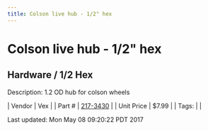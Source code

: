```yaml
---
title: Colson live hub - 1/2" hex
---
```


# Colson live hub - 1/2" hex
## Hardware / 1/2 Hex
Description: 	1.2 OD hub for colson wheels 

| Vendor | Vex | 
| Part # | [217-3430](http://www.vexrobotics.com/vexpro/motion/wheels-and-hubs/colsonhubs-g.html) | 
| Unit Price | $7.99 | 
| Tags: |  | 

Last updated: Mon May 08 09:20:22 PDT 2017